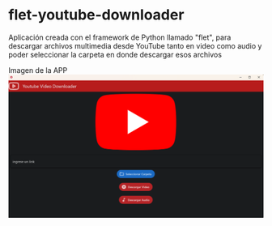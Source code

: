 # flet-youtube-downloader
Aplicación creada con el framework de Python llamado "flet", para descargar archivos multimedia desde YouTube tanto en video como audio y poder seleccionar la carpeta en donde descargar esos archivos 


Imagen de la APP
![](https://github.com/dacronik/flet-youtube/blob/master/youtubeApp.png)


